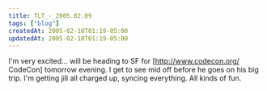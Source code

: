 ```yaml
---
title: TLT_-_2005.02.09
tags: ["blog"]
createdAt: 2005-02-10T01:19-05:00
updatedAt: 2005-02-10T01:19-05:00
---
```


I'm very excited... will be heading to SF for [http://www.codecon.org/ CodeCon] tomorrow evening. I get to see mid off before he goes on his big trip. I'm getting jill all charged up, syncing everything. All kinds of fun.

